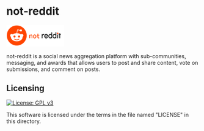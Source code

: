 # not-reddit

<img src="docs/img/logo.png" width="30%" />

not-reddit is a social news aggregation platform with sub-communities, messaging, and awards that
allows users to post and share content, vote on submissions, and comment on posts.


## Licensing

[![License: GPL v3](https://img.shields.io/badge/License-GPLv3-blue.svg)](https://www.gnu.org/licenses/gpl-3.0)

This software is licensed under the terms in the file named "LICENSE" in this directory.
